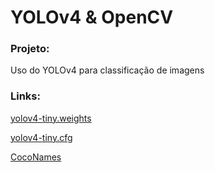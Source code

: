 # YOLOv4 & OpenCV

### Projeto:

Uso do YOLOv4 para classificação de imagens

### Links:

[yolov4-tiny.weights](https://github.com/AlexeyAB/darknet/releases/download/darknet_yolo_v4_pre/yolov4-tiny.weights)

[yolov4-tiny.cfg](https://github.com/AlexeyAB/darknet/releases/download/darknet_yolo_v4_pre/yolov4-tiny.weights)

[CocoNames](https://raw.githubusercontent.com/AlexeyAB/darknet/master/cfg/coco.names)

